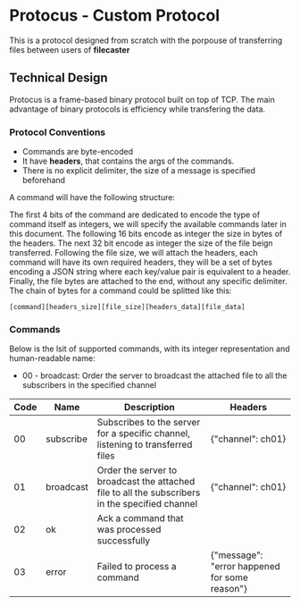 # Protocus - Custom Protocol

This is a protocol designed from scratch with the porpouse of transferring files between users of **filecaster**

## Technical Design

Protocus is a frame-based binary protocol built on top of TCP. The main advantage of binary protocols is efficiency while transfering the data.

### Protocol Conventions

* Commands are byte-encoded
* It have **headers**, that contains the args of the commands.
* There is no explicit delimiter, the size of a message is specified beforehand

A command will have the following structure: 

The first 4 bits of the command are dedicated to encode the type of command itself as integers, we will specify the available commands later in this document. The following 16 bits encode as integer the size in bytes of the headers. The next 32 bit encode as integer the size of the file beign transferred. Following the file size, we will attach the headers, each command will have its own required headers, they will be a set of bytes encoding a JSON string where each key/value pair is equivalent to a header. Finally, the file bytes are attached to the end, without any specific delimiter. The chain of bytes for a command could be splitted like this:

```
[command][headers_size][file_size][headers_data][file_data]
```

### Commands

Below is the lsit of supported commands, with its integer representation and human-readable name:

* 00 - broadcast: Order the server to broadcast the attached file to all the subscribers in the specified channel

| Code | Name | Description | Headers |
| ---- | ---- | ----------- | ------- |
| 00 | subscribe | Subscribes to the server for a specific channel, listening to transferred files | {"channel": ch01} |
| 01 | broadcast | Order the server to broadcast the attached file to all the subscribers in the specified channel | {"channel": ch01} |
| 02 | ok | Ack a command that was processed successfully | |
| 03 | error | Failed to process a command | {"message": "error happened for some reason"} |
